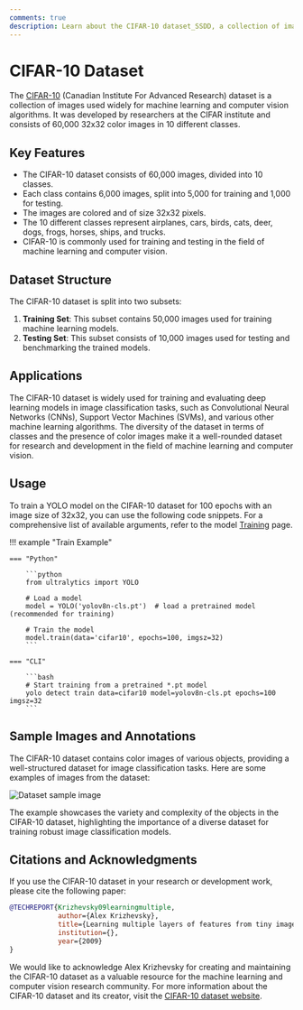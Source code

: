 ```yaml
---
comments: true
description: Learn about the CIFAR-10 dataset_SSDD, a collection of images that are commonly used to train machine learning and computer vision algorithms.
---
```


# CIFAR-10 Dataset

The [CIFAR-10](https://www.cs.toronto.edu/~kriz/cifar.html) (Canadian Institute For Advanced Research) dataset is a collection of images used widely for machine learning and computer vision algorithms. It was developed by researchers at the CIFAR institute and consists of 60,000 32x32 color images in 10 different classes.

## Key Features

- The CIFAR-10 dataset consists of 60,000 images, divided into 10 classes.
- Each class contains 6,000 images, split into 5,000 for training and 1,000 for testing.
- The images are colored and of size 32x32 pixels.
- The 10 different classes represent airplanes, cars, birds, cats, deer, dogs, frogs, horses, ships, and trucks.
- CIFAR-10 is commonly used for training and testing in the field of machine learning and computer vision.

## Dataset Structure

The CIFAR-10 dataset is split into two subsets:

1. **Training Set**: This subset contains 50,000 images used for training machine learning models.
2. **Testing Set**: This subset consists of 10,000 images used for testing and benchmarking the trained models.

## Applications

The CIFAR-10 dataset is widely used for training and evaluating deep learning models in image classification tasks, such as Convolutional Neural Networks (CNNs), Support Vector Machines (SVMs), and various other machine learning algorithms. The diversity of the dataset in terms of classes and the presence of color images make it a well-rounded dataset for research and development in the field of machine learning and computer vision.

## Usage

To train a YOLO model on the CIFAR-10 dataset for 100 epochs with an image size of 32x32, you can use the following code snippets. For a comprehensive list of available arguments, refer to the model [Training](../../modes/train.md) page.

!!! example "Train Example"

    === "Python"

        ```python
        from ultralytics import YOLO
        
        # Load a model
        model = YOLO('yolov8n-cls.pt')  # load a pretrained model (recommended for training)
        
        # Train the model
        model.train(data='cifar10', epochs=100, imgsz=32)
        ```

    === "CLI"

        ```bash
        # Start training from a pretrained *.pt model
        yolo detect train data=cifar10 model=yolov8n-cls.pt epochs=100 imgsz=32
        ```

## Sample Images and Annotations

The CIFAR-10 dataset contains color images of various objects, providing a well-structured dataset for image classification tasks. Here are some examples of images from the dataset:

![Dataset sample image](https://miro.medium.com/max/1100/1*SZnidBt7CQ4Xqcag6rd8Ew.png)

The example showcases the variety and complexity of the objects in the CIFAR-10 dataset, highlighting the importance of a diverse dataset for training robust image classification models.

## Citations and Acknowledgments

If you use the CIFAR-10 dataset in your research or development work, please cite the following paper:

```bibtex
@TECHREPORT{Krizhevsky09learningmultiple,
            author={Alex Krizhevsky},
            title={Learning multiple layers of features from tiny images},
            institution={},
            year={2009}
}
```

We would like to acknowledge Alex Krizhevsky for creating and maintaining the CIFAR-10 dataset as a valuable resource for the machine learning and computer vision research community. For more information about the CIFAR-10 dataset and its creator, visit the [CIFAR-10 dataset website](https://www.cs.toronto.edu/~kriz/cifar.html).